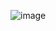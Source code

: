 ![image](https://user-images.githubusercontent.com/57627628/91626111-9bf89000-e982-11ea-900e-def467f94b87.png)
